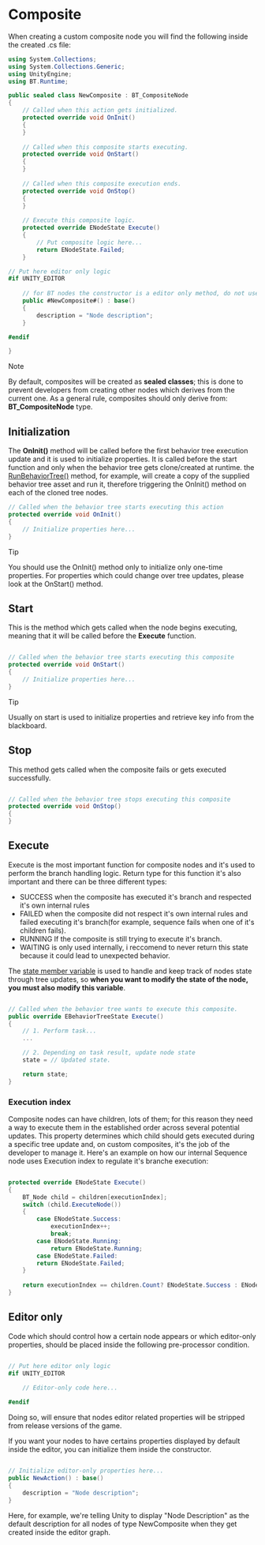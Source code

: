 # Composite

When creating a custom composite node you will find the following inside the created .cs file:

```csharp
using System.Collections;
using System.Collections.Generic;
using UnityEngine;
using BT.Runtime;

public sealed class NewComposite : BT_CompositeNode
{
    // Called when this action gets initialized.
    protected override void OnInit()
    {
    }
    
    // Called when this composite starts executing.
    protected override void OnStart()
    {
    }
    
    // Called when this composite execution ends.
    protected override void OnStop()
    {
    }
    
    // Execute this composite logic.
    protected override ENodeState Execute()
    {
        // Put composite logic here...
        return ENodeState.Failed;
    }

// Put here editor only logic
#if UNITY_EDITOR
    
    // for BT nodes the constructor is a editor only method, do not use it at runtime!
    public #NewComposite#() : base()
    {
        description = "Node description";
    }

#endif

}
```

> [!NOTE]
> By default, composites will be created as <b>sealed classes</b>; this is done to prevent developers from creating other nodes which derives from the current one. As a general rule, composites should only derive from: <b> BT_CompositeNode</b> type.

## Initialization

The <b>OnInit()</b> method will be called before the first behavior tree execution update and it is used to initialize properties.
It is called before the start function and only when the behavior tree gets clone/created at runtime.
the [RunBehaviorTree()](https://unity-behavior-tree-docs.netlify.app/api/bt.runtime.behaviortreecomponent#BT_Runtime_BehaviorTreeComponent_RunBehaviorTree_BT_Runtime_BehaviorTree_) method,
for example, will create a copy of the supplied behavior tree asset and run it, therefore triggering the OnInit() method on each of the cloned tree nodes.

```csharp
// Called when the behavior tree starts executing this action
protected override void OnInit()
{
    // Initialize properties here...
}
```

> [!TIP]
> You should use the OnInit() method only to initialize only one-time properties.
> For properties which could change over tree updates, please look at the OnStart() method.
> 
## Start

This is the method which gets called when the node begins executing, meaning that it will be called before the <b>Execute</b> function.

```csharp

// Called when the behavior tree starts executing this composite
protected override void OnStart()
{
    // Initialize properties here...
}
```

> [!TIP]
> Usually on start is used to initialize properties and retrieve key info from the blackboard.

## Stop

This method gets called when the composite fails or gets executed successfully.

```csharp

// Called when the behavior tree stops executing this composite
protected override void OnStop()
{
}

```
## Execute

Execute is the most important function for composite nodes and it's used to perform the branch handling logic. Return type for this function it's also important and there can be three different types:

- SUCCESS when the composite has executed it's branch and respected it's own internal rules
- FAILED when the composite did not respect it's own internal rules and failed executing it's branch(for example, sequence fails when one of it's  children fails).
- RUNNING If the composite is still trying to execute it's branch.
- WAITING is only used internally, i reccomend to never return this state because it could lead
          to unexpected behavior.

The [state member variable](https://unity-behavior-tree-docs.netlify.app/api/bt.runtime.bt_node#BT_Runtime_BT_Node_state) is used to handle and keep
track of nodes state through tree updates, so <b>when you want to modify the state of the node, you must also modify this variable</b>.

```csharp

// Called when the behavior tree wants to execute this composite.
public override EBehaviorTreeState Execute()
{
    // 1. Perform task...
    ...

    // 2. Depending on task result, update node state
    state = // Updated state.

    return state;
}

```

### Execution index

Composite nodes can have children, lots of them; for this reason they need a way to execute them in the established order across several potential updates. This property determines which child should gets executed during a specific tree update and, on custom composites, it's the job of the developer to manage it. Here's an example on how our internal Sequence node uses Execution index to regulate it's branche execution:


```csharp

protected override ENodeState Execute()
{
    BT_Node child = children[executionIndex];
    switch (child.ExecuteNode())
    {
        case ENodeState.Success:
            executionIndex++;
            break;
        case ENodeState.Running:
            return ENodeState.Running;
        case ENodeState.Failed:
        return ENodeState.Failed;
    }
    
    return executionIndex == children.Count? ENodeState.Success : ENodeState.Running;
}

```

## Editor only

Code which should control how a certain node appears or which editor-only properties, 
should be placed inside the following pre-processor condition.

```csharp

// Put here editor only logic
#if UNITY_EDITOR
    
    // Editor-only code here...

#endif

```

Doing so, will ensure that nodes editor related properties will be stripped from release versions of the game.

If you want your nodes to have certains properties displayed by default inside the editor, you can initialize them
inside the constructor.

```csharp

// Initialize editor-only properties here...
public NewAction() : base()
{
    description = "Node description";
}

```

Here, for example, we're telling Unity to display "Node Description" as the default description for all nodes of type NewComposite when they get
created inside the editor graph.